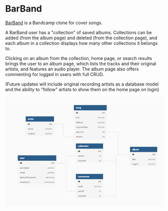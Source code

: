 # BarBand

[BarBand](https://bar-band.herokuapp.com/) is a Bandcamp clone for cover songs.

A BarBand user has a "collection" of saved albums. Collections can be added (from the album page) and deleted (from the collection page), and each album in a collection displays how many other collections it belongs to.

Clicking on an album from the collection, home page, or search results brings the user to an album page, which lists the tracks and their original artists, and features an audio player. The album page also offers commenting for logged in users with full CRUD.


(Future updates will include original recording artists as a database model and the ability to "follow" artists to show them on the home page on login)

![Database Schema](https://github.com/boothjacobs/React-barBand/blob/main/frontend/src/images/schema.png)
